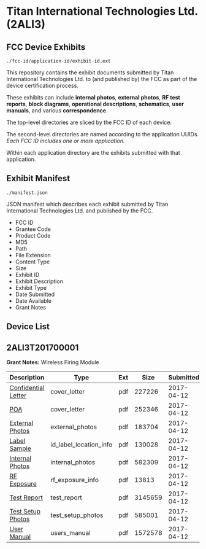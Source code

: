 # Titan International Technologies Ltd. (2ALI3)
## FCC Device Exhibits

```
./fcc-id/application-id/exhibit-id.ext
```

This repository contains the exhibit documents submitted by Titan International Technologies Ltd. to (and published by) the FCC as part of the device certification process.

These exhibits can include **internal photos**, **external photos**, **RF test reports**, **block diagrams**, **operational descriptions**, **schematics**, **user manuals**, and various **correspondence**.

The top-level directories are sliced by the FCC ID of each device.

The second-level directories are named according to the application UUIDs. *Each FCC ID includes one or more application.*

Within each application directory are the exhibits submitted with that application. 

## Exhibit Manifest

```
./manifest.json
```

JSON manifest which describes each exhibit submitted by Titan International Technologies Ltd. and published by the FCC.

- FCC ID
- Grantee Code
- Product Code
- MD5
- Path
- File Extension
- Content Type
- Size
- Exhibit ID
- Exhibit Description
- Exhibit Type
- Date Submitted
- Date Available
- Grant Notes

## Device List
## 2ALI3T201700001
**Grant Notes:** Wireless Firing Module

| Description | Type | Ext | Size | Submitted | Available |
| ----------- | ---- | --- | ---- | --------- | --------- |
| [Confidential Letter](2ALI3T201700001/03986b25519239bad7da350fc5cd07fc/3355697.pdf) | cover_letter | pdf | 227226 | 2017-04-12 | 2017-04-12 |
| [POA](2ALI3T201700001/03986b25519239bad7da350fc5cd07fc/3355704.pdf) | cover_letter | pdf | 252346 | 2017-04-12 | 2017-04-12 |
| [External Photos](2ALI3T201700001/03986b25519239bad7da350fc5cd07fc/3355688.pdf) | external_photos | pdf | 183704 | 2017-04-12 | 2017-04-12 |
| [Label Sample](2ALI3T201700001/03986b25519239bad7da350fc5cd07fc/3355696.pdf) | id_label_location_info | pdf | 130028 | 2017-04-12 | 2017-04-12 |
| [Internal Photos](2ALI3T201700001/03986b25519239bad7da350fc5cd07fc/3355690.pdf) | internal_photos | pdf | 582309 | 2017-04-12 | 2017-04-12 |
| [RF Exposure](2ALI3T201700001/03986b25519239bad7da350fc5cd07fc/3355700.pdf) | rf_exposure_info | pdf | 13813 | 2017-04-12 | 2017-04-12 |
| [Test Report](2ALI3T201700001/03986b25519239bad7da350fc5cd07fc/3355701.pdf) | test_report | pdf | 3145659 | 2017-04-12 | 2017-04-12 |
| [Test Setup Photos](2ALI3T201700001/03986b25519239bad7da350fc5cd07fc/3355692.pdf) | test_setup_photos | pdf | 585001 | 2017-04-12 | 2017-04-12 |
| [User Manual](2ALI3T201700001/03986b25519239bad7da350fc5cd07fc/3355694.pdf) | users_manual | pdf | 1572578 | 2017-04-12 | 2017-04-12 |
